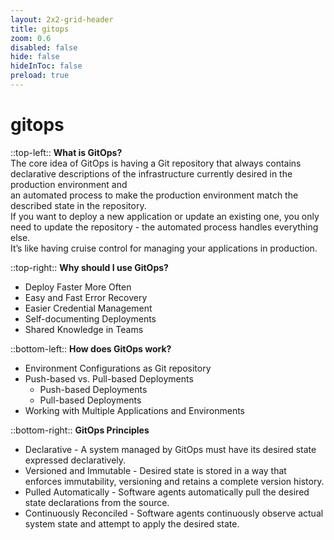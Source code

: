 ```yaml
---
layout: 2x2-grid-header  
title: gitops  
zoom: 0.6   
disabled: false 
hide: false 
hideInToc: false    
preload: true   
---
```


<!--
https://www.gitops.tech/
Since its inception in 2017 by Weaveworks, GitOps has caused quite some fuss on Twitter and KubeCon. This site aggregates the essence of GitOps to help clear up the confusion about the topic.

https://opengitops.dev/
OpenGitOps is a set of open-source standards, best practices, and community-focused education to help organizations adopt a structured, standardized approach to implementing GitOps.
-->

# gitops   

::top-left::
**What is GitOps?**      
The core idea of GitOps is having a Git repository that always contains   
declarative descriptions of the infrastructure currently desired in the production environment 
and     
an automated process to make the production environment match the described state in the repository.  
If you want to deploy a new application or update an existing one, you only need to update the repository - the automated process handles everything else.  
It’s like having cruise control for managing your applications in production. 

::top-right::
**Why should I use GitOps?**  
- Deploy Faster More Often
- Easy and Fast Error Recovery
- Easier Credential Management
- Self-documenting Deployments
- Shared Knowledge in Teams


::bottom-left::
**How does GitOps work?**    
- Environment Configurations as Git repository
- Push-based vs. Pull-based Deployments
  - Push-based Deployments
  - Pull-based Deployments
- Working with Multiple Applications and Environments

::bottom-right::
**GitOps Principles**    
- Declarative - A system managed by GitOps must have its desired state expressed declaratively.
- Versioned and Immutable - Desired state is stored in a way that enforces immutability, versioning and retains a complete version history.
- Pulled Automatically - Software agents automatically pull the desired state declarations from the source. 
- Continuously Reconciled - Software agents continuously observe actual system state and attempt to apply the desired state.    